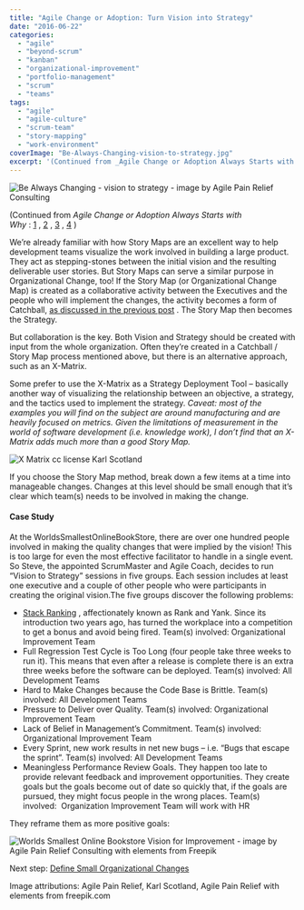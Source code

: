 ```yaml
---
title: "Agile Change or Adoption: Turn Vision into Strategy"
date: "2016-06-22"
categories: 
  - "agile"
  - "beyond-scrum"
  - "kanban"
  - "organizational-improvement"
  - "portfolio-management"
  - "scrum"
  - "teams"
tags: 
  - "agile"
  - "agile-culture"
  - "scrum-team"
  - "story-mapping"
  - "work-environment"
coverImage: "Be-Always-Changing-vision-to-strategy.jpg"
excerpt: '(Continued from _Agile Change or Adoption Always Starts with'
---
```


![Be Always Changing - vision to strategy - image by Agile Pain Relief Consulting](src/content/blog/agile-change-or-adoption-turn-vision-into-strategy/images/Be-Always-Changing-vision-to-strategy.jpg)

(Continued from _Agile Change or Adoption Always Starts with Why_ : [1](/blog/agile-change-or-adoption-always-starts-with-why) , [2](/blog/agile-change-or-adoption-the-steps-to-go-from-why-to-how) , [3](/blog/agile-change-or-adoption-sense-your-current-culture) , [4](/blog/agile-change-or-adoption-create-a-vision) )

We’re already familiar with how Story Maps are an excellent way to help development teams visualize the work involved in building a large product. They act as stepping-stones between the initial vision and the resulting deliverable user stories. But Story Maps can serve a similar purpose in Organizational Change, too! If the Story Map (or Organizational Change Map) is created as a collaborative activity between the Executives and the people who will implement the changes, the activity becomes a form of Catchball, [as discussed in the previous post](/blog/agile-change-or-adoption-create-a-vision) . The Story Map then becomes the Strategy.

But collaboration is the key. Both Vision and Strategy should be created with input from the whole organization. Often they’re created in a Catchball / Story Map process mentioned above, but there is an alternative approach, such as an X-Matrix.

Some prefer to use the X-Matrix as a Strategy Deployment Tool – basically another way of visualizing the relationship between an objective, a strategy, and the tactics used to implement the strategy. _Caveat: most of the examples you will find on the subject are around manufacturing and are heavily focused on metrics. Given the limitations of measurement in the world of software development (i.e. knowledge work), I don’t find that an X-Matrix adds much more than a good Story Map._

![X Matrix cc license Karl Scotland](src/content/blog/agile-change-or-adoption-turn-vision-into-strategy/images/X-Matrix-Karl-Scotland.jpeg)

If you choose the Story Map method, break down a few items at a time into manageable changes. Changes at this level should be small enough that it’s clear which team(s) needs to be involved in making the change.

#### Case Study

At the WorldsSmallestOnlineBookStore, there are over one hundred people involved in making the quality changes that were implied by the vision! This is too large for even the most effective facilitator to handle in a single event. So Steve, the appointed ScrumMaster and Agile Coach, decides to run “Vision to Strategy” sessions in five groups. Each session includes at least one executive and a couple of other people who were participants in creating the original vision.The five groups discover the following problems:

- [Stack Ranking](https://mspoweruser.com/microsoft-abolishes-stack-ranking-system-employee-evaluation-process/) , affectionately known as Rank and Yank. Since its introduction two years ago, has turned the workplace into a competition to get a bonus and avoid being fired. Team(s) involved: Organizational Improvement Team
- Full Regression Test Cycle is Too Long (four people take three weeks to run it). This means that even after a release is complete there is an extra three weeks before the software can be deployed. Team(s) involved: All Development Teams
- Hard to Make Changes because the Code Base is Brittle. Team(s) involved: All Development Teams
- Pressure to Deliver over Quality. Team(s) involved: Organizational Improvement Team
- Lack of Belief in Management’s Commitment. Team(s) involved: Organizational Improvement Team
- Every Sprint, new work results in net new bugs – i.e. “Bugs that escape the sprint”. Team(s) involved: All Development Teams
- Meaningless Performance Review Goals. They happen too late to provide relevant feedback and improvement opportunities. They create goals but the goals become out of date so quickly that, if the goals are pursued, they might focus people in the wrong places. Team(s) involved:  Organization Improvement Team will work with HR

They reframe them as more positive goals:

![Worlds Smallest Online Bookstore Vision for Improvement - image by Agile Pain Relief Consulting with elements from Freepik](src/content/blog/agile-change-or-adoption-turn-vision-into-strategy/images/WSOBS-Vision-for-Improvement.jpeg)

Next step: [Define Small Organizational Changes](/blog/agile-change-or-adoption-define-small-organizational-changes)

Image attributions: Agile Pain Relief, Karl Scotland, Agile Pain Relief with elements from freepik.com
